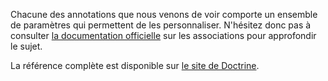 Chacune des annotations que nous venons de voir comporte un ensemble de paramètres qui permettent de les personnaliser. N'hésitez donc pas à consulter [la documentation officielle](http://docs.doctrine-project.org/projects/doctrine-orm/en/latest/reference/association-mapping.html#many-to-many-bidirectional) sur les associations pour approfondir le sujet.

La référence complète est disponible sur [le site de Doctrine](http://docs.doctrine-project.org/projects/doctrine-orm/en/latest/reference/annotations-reference.html).